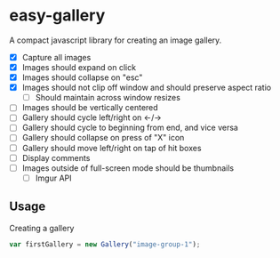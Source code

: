 # easy-gallery
A compact javascript library for creating an image gallery.

- [x] Capture all images
- [x] Images should expand on click
- [x] Images should collapse on "esc"
- [x] Images should not clip off window and should preserve aspect ratio
  - [ ] Should maintain across window resizes
- [ ] Images should be vertically centered
- [ ] Gallery should cycle left/right on ←/→
- [ ] Gallery should cycle to beginning from end, and vice versa
- [ ] Gallery should collapse on press of "X" icon
- [ ] Gallery should move left/right on tap of hit boxes
- [ ] Display comments
- [ ] Images outside of full-screen mode should be thumbnails
  - [ ] Imgur API

## Usage

Creating a gallery

```javascript
var firstGallery = new Gallery("image-group-1");
```
